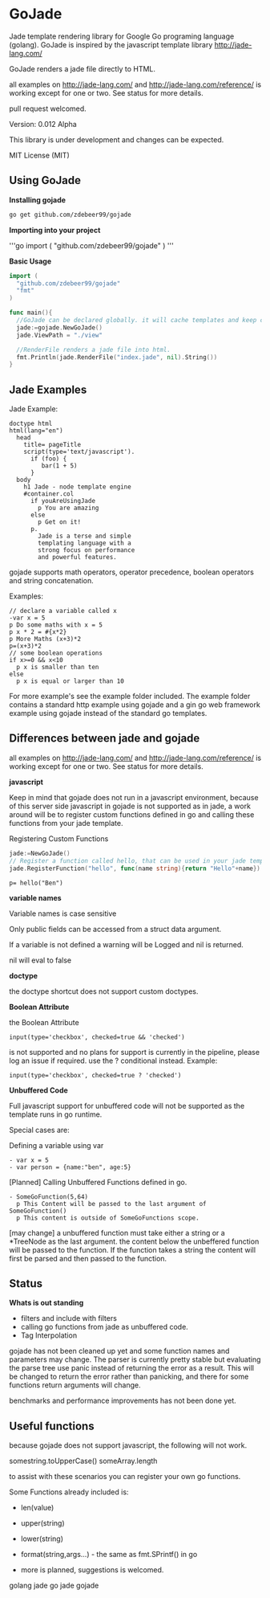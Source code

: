 # GoJade

Jade template rendering library for Google Go programing language (golang). GoJade is inspired by the javascript template library http://jade-lang.com/

GoJade renders a jade file directly to HTML. 

all examples on http://jade-lang.com/ and http://jade-lang.com/reference/ is working except for one or two. See status for more details.

pull request welcomed.

Version: 0.012 Alpha

This library is under development and changes can be expected.

MIT License (MIT)

## Using GoJade

**Installing gojade**

```bash
go get github.com/zdebeer99/gojade 
```

**Importing into your project**

'''go
import (
  "github.com/zdebeer99/gojade"
)
'''

**Basic Usage**

```go
import (
  "github.com/zdebeer99/gojade"
  "fmt"
)

func main(){
  //GoJade can be declared globally. it will cache templates and keep config information for parsing.
  jade:=gojade.NewGoJade()
  jade.ViewPath = "./view"

  //RenderFile renders a jade file into html.
  fmt.Println(jade.RenderFile("index.jade", nil).String())
}

```

## Jade Examples

Jade Example:

```jade
doctype html
html(lang="en")
  head
    title= pageTitle
    script(type='text/javascript').
      if (foo) {
         bar(1 + 5)
      }
  body
    h1 Jade - node template engine
    #container.col
      if youAreUsingJade
        p You are amazing
      else
        p Get on it!
      p.
        Jade is a terse and simple
        templating language with a
        strong focus on performance
        and powerful features.
```

gojade supports math operators, operator precedence, boolean operators and string concatenation.

Examples:

```jade
// declare a variable called x
-var x = 5
p Do some maths with x = 5
p x * 2 = #{x*2}
p More Maths (x+3)*2
p=(x+3)*2
// some boolean operations
if x>=0 && x<10
  p x is smaller than ten
else 
  p x is equal or larger than 10
```

For more example's see the example folder included. The example folder contains a standard http example using gojade and a gin go web framework example using gojade instead of the standard go templates.


## Differences between jade and gojade

all examples on http://jade-lang.com/ and http://jade-lang.com/reference/ is working except for one or two. See status for more details.

**javascript**

Keep in mind that gojade does not run in a javascript environment, because of this server side javascript in gojade is not supported as in jade, a work around will be to register custom functions defined in go and calling these functions from your jade template.

Registering Custom Functions
```go
jade:=NewGoJade()
// Register a function called hello, that can be used in your jade template
jade.RegisterFunction("hello", func(name string){return "Hello"+name})
```

```jade
p= hello("Ben")
```

**variable names**

Variable names is case sensitive

Only public fields can be accessed from a struct data argument.

If a variable is not defined a warning will be Logged and nil is returned.

nil will eval to false


**doctype**

the doctype shortcut does not support custom doctypes.

**Boolean Attribute**

the Boolean Attribute
```jade
input(type='checkbox', checked=true && 'checked')
```

is not supported and no plans for support is currently in the pipeline, please log an issue if required.
use the ? conditional instead. Example:
```jade
input(type='checkbox', checked=true ? 'checked')
```


**Unbuffered Code**

Full javascript support for unbuffered code will not be supported as the template runs in go runtime.

Special cases are:

Defining a variable using var

```jade
- var x = 5
- var person = {name:"ben", age:5}
```

[Planned] Calling Unbuffered Functions defined in go.

```jade
- SomeGoFunction(5,64)
  p This Content will be passed to the last argument of SomeGoFunction()
  p This content is outside of SomeGoFunctions scope.
```

[may change] a unbuffered function must take either a string or a *TreeNode as the last argument. the content below the unbeffered function will be passed to the function. If the function takes a string the content will first be parsed and then passed to the function.

## Status

**Whats is out standing**

- filters and include with filters
- calling go functions from jade as unbuffered code.
- Tag Interpolation

gojade has not been cleaned up yet and some function names and parameters may change. The parser is currently pretty stable but evaluating the parse tree use panic instead of returning the error as a result. This will be changed to return the error rather than panicking, and there for some functions return arguments will change.

benchmarks and performance improvements has not been done yet.


## Useful functions

because gojade does not support javascript, the following will not work.

somestring.toUpperCase()
someArray.length

to assist with these scenarios you can register your own go functions.

Some Functions already included is:

* len(value)

* upper(string)

* lower(string)

* format(string,args...) - the same as fmt.SPrintf() in go

* more is planned, suggestions is welcomed.



golang jade go jade gojade 